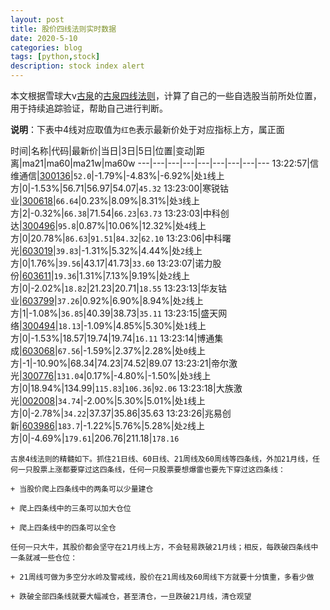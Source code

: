 ```yaml
---
layout: post
title: 股价四线法则实时数据
date: 2020-5-10
categories: blog
tags: [python,stock]
description: stock index alert
---
```



本文根据雪球大v[古泉](https://xueqiu.com/u/7148646888)的[古泉四线法则](https://xueqiu.com/7148646888/130498192)，计算了自己的一些自选股当前所处位置，用于持续追踪验证，帮助自己进行判断。

**说明**：下表中4线对应取值为`红色`表示最新价处于对应指标上方，属正面

时间|名称|代码|最新价|当日|3日|5日|位置|变动|距离|ma21|ma60|ma21w|ma60w
---|---|---|---|---|---|---|---|---
13:22:57|信维通信|[300136](https://xueqiu.com/S/SZ300136)|`52.0`|-1.79%|-4.83%|-6.92%|处`1`线上方|0|-1.53%|56.71|56.97|54.07|`45.32`
13:23:00|寒锐钴业|[300618](https://xueqiu.com/S/SZ300618)|`66.64`|0.23%|8.09%|8.31%|处`3`线上方|2|-0.32%|`66.38`|71.54|`66.23`|`63.73`
13:23:03|中科创达|[300496](https://xueqiu.com/S/SZ300496)|`95.8`|0.87%|10.06%|12.32%|处`4`线上方|0|20.78%|`86.63`|`91.51`|`84.32`|`62.10`
13:23:06|中科曙光|[603019](https://xueqiu.com/S/SH603019)|`39.83`|-1.31%|5.32%|4.44%|处`2`线上方|0|1.76%|`39.56`|43.17|41.73|`33.60`
13:23:07|诺力股份|[603611](https://xueqiu.com/S/SH603611)|`19.36`|1.31%|7.13%|9.19%|处`2`线上方|0|-2.02%|`18.82`|21.23|20.71|`18.55`
13:23:13|华友钴业|[603799](https://xueqiu.com/S/SH603799)|`37.26`|0.92%|6.90%|8.94%|处`2`线上方|1|-1.08%|`36.85`|40.39|38.73|`35.11`
13:23:15|盛天网络|[300494](https://xueqiu.com/S/SZ300494)|`18.13`|-1.09%|4.85%|5.30%|处`1`线上方|0|-1.53%|18.57|19.74|19.74|`16.11`
13:23:14|博通集成|[603068](https://xueqiu.com/S/SH603068)|`67.56`|-1.59%|2.37%|2.28%|处`0`线上方|-1|-10.90%|68.34|74.23|74.52|89.07
13:23:21|帝尔激光|[300776](https://xueqiu.com/S/SZ300776)|`131.04`|0.17%|-4.80%|-1.50%|处`3`线上方|0|18.94%|134.99|`115.83`|`106.36`|`92.06`
13:23:18|大族激光|[002008](https://xueqiu.com/S/SZ002008)|`34.74`|-2.00%|5.30%|5.01%|处`1`线上方|0|-2.78%|`34.22`|37.37|35.86|35.63
13:23:26|兆易创新|[603986](https://xueqiu.com/S/SH603986)|`183.7`|-1.22%|5.76%|5.28%|处`2`线上方|0|-4.69%|`179.61`|206.76|211.18|`178.16`

```
古泉4线法则的精髓如下。抓住21日线、60日线、21周线及60周线等四条线，外加21月线，任何一只股票上涨都要穿过这四条线，任何一只股票要想爆雷也要先下穿过这四条线：

+ 当股价爬上四条线中的两条可以少量建仓

+ 爬上四条线中的三条可以加大仓位

+ 爬上四条线中的四条可以全仓

任何一只大牛，其股价都会坚守在21月线上方，不会轻易跌破21月线；相反，每跌破四条线中一条就减一些仓位：

+ 21周线可做为多空分水岭及警戒线，股价在21周线及60周线下方就要十分慎重，多看少做

+ 跌破全部四条线就要大幅减仓，甚至清仓，一旦跌破21月线，清仓观望
```